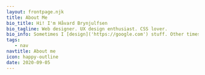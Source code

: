 ```yaml
---
layout: frontpage.njk
title: About Me
bio_title: Hi! I'm Håvard Brynjulfsen
bio_tagline: Web designer. UX design enthusiast. CSS lover.
bio_info: Sometimes I [design]('https://google.com') stuff. Other times I write stuff. Occasionally I even code some stuff. Currently a web designer at ACOS.
tags:
   - nav
navtitle: About me
icon: happy-outline
date: 2020-09-05
---
```

